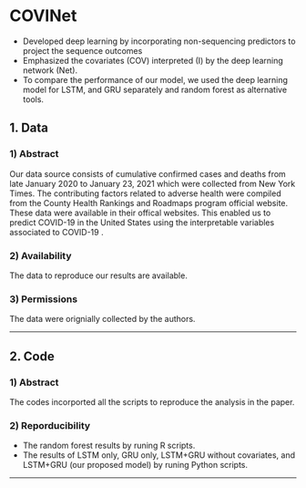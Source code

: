 # COVINet

- Developed deep learning by incorporating non-sequencing predictors to project the sequence outcomes
- Emphasized the covariates (COV) interpreted (I) by the deep learning network (Net). 
- To compare the performance of our model, we used the deep learning model for LSTM, and GRU separately and random forest as alternative tools.   

## 1. Data 
### 1) Abstract
Our data source consists of cumulative confirmed cases and deaths from late January 2020  to January 23, 2021 which were collected from New York Times. The contributing factors related to adverse health were compiled from the County Health Rankings and Roadmaps program official website. These data were available in their offical websites. This enabled us to predict COVID-19 in the United States using the interpretable variables associated to COVID-19 .

### 2) Availability
The data to reproduce our results are available.

### 3) Permissions
The data were orignially collected by the authors.

----
## 2. Code
### 1) Abstract
The codes incorported all the scripts to reproduce the analysis in the paper. 

### 2) Reporducibility
- The random forest results by runing R scripts.
- The results of LSTM only, GRU only, LSTM+GRU without covariates, and LSTM+GRU (our proposed model) by runing Python scripts.


----
